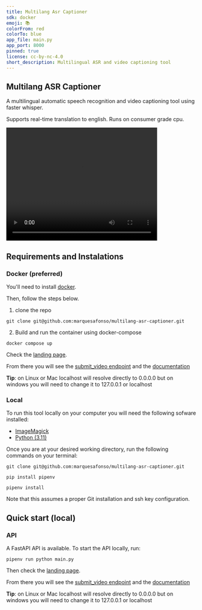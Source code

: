 ```yaml
---
title: Multilang Asr Captioner
sdk: docker
emoji: 📚
colorFrom: red
colorTo: blue
app_file: main.py
app_port: 8000
pinned: true
license: cc-by-nc-4.0
short_description: Multilingual ASR and video captioning tool
---
```


## Multilang ASR Captioner

A multilingual automatic speech recognition and video captioning tool using faster whisper. 

Supports real-time translation to english. Runs on consumer grade cpu.

<video width="400" height="300" src="https://github.com/marquesafonso/multilang-asr-captioner/assets/79766107/fcff8ac1-cdfc-4400-821c-f797d84c2d8a"></video>

## Requirements and Instalations

### Docker (preferred)

You'll need to install [docker](https://www.docker.com/products/docker-desktop/).

Then, follow the steps below.

1. clone the repo
```{bash}
git clone git@github.com:marquesafonso/multilang-asr-captioner.git
```
2. Build and run the container using docker-compose
```{bash}
docker compose up
```

Check the [landing page](http://127.0.0.1:8000). 

From there you will see the [submit_video endpoint](http://127.0.0.1:8000/submit_video/) and the [documentation](http://127.0.0.1:8000/docs/)

**Tip**: on Linux or Mac localhost will resolve directly to 0.0.0.0 but on windows you will need to change it to 127.0.0.1 or localhost

### Local

To run this tool locally on your computer you will need the following sofware installed:
+ [ImageMagick](https://imagemagick.org/script/download.php)
+ [Python (3.11)](https://www.python.org/downloads/release/python-3116/)

Once you are at your desired working directory, run the following commands on your terminal:

```{bash}
git clone git@github.com:marquesafonso/multilang-asr-captioner.git

pip install pipenv

pipenv install
```

Note that this assumes a proper Git installation and ssh key configuration. 

## Quick start (local)

### API

A FastAPI API is available. To start the API locally, run:

```
pipenv run python main.py
```

Then check the [landing page](http://127.0.0.1:8000).

From there you will see the [submit_video endpoint](http://127.0.0.1:8000/submit_video/) and the [documentation](http://127.0.0.1:8000/docs/)

**Tip**: on Linux or Mac localhost will resolve directly to 0.0.0.0 but on windows you will need to change it to 127.0.0.1 or localhost